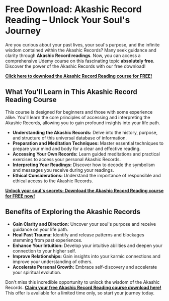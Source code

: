 # Free Download: Akashic Record Reading – Unlock Your Soul's Journey

Are you curious about your past lives, your soul's purpose, and the infinite wisdom contained within the Akashic Records? Many seek guidance and clarity through **Akashic Record readings**. Now, you can access a comprehensive Udemy course on this fascinating topic **absolutely free**. Discover the power of the Akashic Records with our free download!

[**Click here to download the Akashic Record Reading course for FREE!**](https://udemywork.com/akashic-record-reading)

## What You'll Learn in This Akashic Record Reading Course

This course is designed for beginners and those with some experience alike. You'll learn the core principles of accessing and interpreting the Akashic Records, allowing you to gain profound insights into your life path.

*   **Understanding the Akashic Records:** Delve into the history, purpose, and structure of this universal database of information.
*   **Preparation and Meditation Techniques:** Master essential techniques to prepare your mind and body for a clear and effective reading.
*   **Accessing Your Own Records:** Learn guided meditations and practical exercises to access your personal Akashic Records.
*   **Interpreting Your Readings:** Discover how to decode the symbolism and messages you receive during your readings.
*   **Ethical Considerations:** Understand the importance of responsible and ethical access to the Akashic Records.

[**Unlock your soul's secrets: Download the Akashic Record Reading course for FREE now!**](https://udemywork.com/akashic-record-reading)

## Benefits of Exploring the Akashic Records

*   **Gain Clarity and Direction:** Uncover your soul's purpose and receive guidance on your life path.
*   **Heal Past Trauma:** Identify and release patterns and blockages stemming from past experiences.
*   **Enhance Your Intuition:** Develop your intuitive abilities and deepen your connection to your higher self.
*   **Improve Relationships:** Gain insights into your karmic connections and improve your understanding of others.
*   **Accelerate Personal Growth:** Embrace self-discovery and accelerate your spiritual evolution.

Don't miss this incredible opportunity to unlock the wisdom of the Akashic Records. **[Claim your free Akashic Record Reading course download here!](https://udemywork.com/akashic-record-reading)** This offer is available for a limited time only, so start your journey today.
